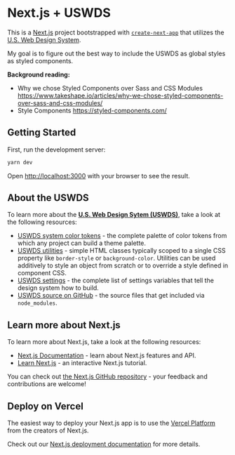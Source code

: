# Next.js + USWDS

This is a [Next.js](https://nextjs.org/) project bootstrapped with [`create-next-app`](https://github.com/vercel/next.js/tree/canary/packages/create-next-app) that utilizes the [U.S. Web Design System](https://designsystem.digital.gov/).

My goal is to figure out the best way to include the USWDS as global styles as styled components.

**Background reading:**
- Why we chose Styled Components over Sass and CSS Modules https://www.takeshape.io/articles/why-we-chose-styled-components-over-sass-and-css-modules/
- Style Components https://styled-components.com/

## Getting Started

First, run the development server:

```bash
yarn dev
```

Open [http://localhost:3000](http://localhost:3000) with your browser to see the result.


## About the USWDS

To learn more about the [**U.S. Web Design Sytem (USWDS)**](https://designsystem.digital.gov/), take a look at the following resources:

- [USWDS system color tokens](https://designsystem.digital.gov/design-tokens/color/system-tokens/) - the complete palette of color tokens from which any project can build a theme palette.
- [USWDS utilities](https://designsystem.digital.gov/utilities/) - simple HTML classes typically scoped to a single CSS property like `border-style` or `background-color`. Utilities can be used additively to style an object from scratch or to override a style defined in component CSS.
- [USWDS settings](https://designsystem.digital.gov/documentation/settings/) - the complete list of settings variables that tell the design system how to build.
- [USWDS source on GitHub](https://github.com/uswds/uswds) - the source files that get included via `node_modules`.


## Learn more about Next.js

To learn more about Next.js, take a look at the following resources:

- [Next.js Documentation](https://nextjs.org/docs) - learn about Next.js features and API.
- [Learn Next.js](https://nextjs.org/learn) - an interactive Next.js tutorial.

You can check out [the Next.js GitHub repository](https://github.com/vercel/next.js/) - your feedback and contributions are welcome!

## Deploy on Vercel

The easiest way to deploy your Next.js app is to use the [Vercel Platform](https://vercel.com/import?utm_medium=default-template&filter=next.js&utm_source=create-next-app&utm_campaign=create-next-app-readme) from the creators of Next.js.

Check out our [Next.js deployment documentation](https://nextjs.org/docs/deployment) for more details.
